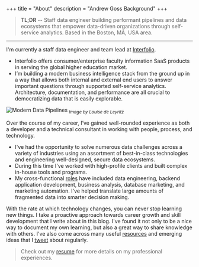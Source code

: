 +++
title = "About"
description = "Andrew Goss Background"
+++
> <b>TL;DR</b> -- Staff data engineer building performant pipelines and data ecosystems that empower data-driven organizations through self-service analytics. Based in the Boston, MA, USA area.

<hr>

I'm currently a staff data engineer and team lead at <a href="https://www.interfolio.com" target="_blank">Interfolio</a>.

* Interfolio offers consumer/enterprise faculty information SaaS products in serving the global higher education market.
* I’m building a modern business intelligence stack from the ground up in a way that allows both internal and external end users to answer important questions through supported self-service analytics. Architecture, documentation, and performance are all crucial to democratizing data that is easily explorable.

![Modern Data Pipelines](/img/modern_data_pipelines.png "Modern Data Pipelines")
<sub><i>Image by Louise de Leyritz</i></sub>

Over the course of my career, I’ve gained well-rounded experience as both a developer and a technical consultant in working with people, process, and technology.

* I've had the opportunity to solve numerous data challenges across a variety of industries using an assortment of best-in-class technologies and engineering well-designed, secure data ecosystems.
* During this time I've worked with high-profile clients and built complex in-house tools and programs.
* My cross-functional <a href="/resume/#work_experience">roles</a> have included data engineering, backend application development, business analysis, database marketing, and marketing automation. I've helped translate large amounts of fragmented data into smarter decision making.

With the rate at which technology changes, you can never stop learning new things. I take a proactive approach towards career growth and skill development that I write about in this blog. I've found it not only to be a nice way to document my own learning, but also a great way to share knowledge with others. I've also come across many useful <a href="/resources">resources</a> and emerging ideas that I <a href="https://twitter.com/andrewrgoss" target="_blank">tweet</a> about regularly.

> Check out my <a href="/resume">resume</a> for more details on my professional experiences.